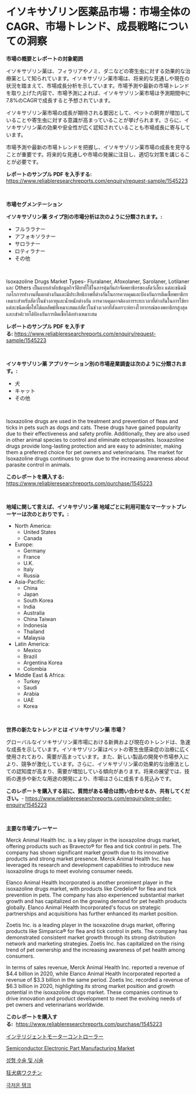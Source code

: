 <p><h1>イソキサゾリン医薬品市場：市場全体のCAGR、市場トレンド、成長戦略についての洞察</h1></p><p><strong>市場の概要とレポートの対象範囲</strong></p>
<p><p>イソキサゾリン薬は、フィラリアやノミ、ダニなどの寄生虫に対する効果的な治療薬として知られています。イソキサゾリン薬市場は、将来的な見通しや現在の状況を踏まえて、市場成長分析を示しています。市場予測や最新の市場トレンドを取り上げた内容で、市場予測によれば、イソキサゾリン薬市場は予測期間中に7.8%のCAGRで成長すると予想されています。</p><p>イソキサゾリン薬市場の成長が期待される要因として、ペットの飼育が増加していることや寄生虫に対する意識が高まっていることが挙げられます。さらに、イソキサゾリン薬の効果や安全性が広く認知されていることも市場成長に寄与しています。</p><p>市場予測や最新の市場トレンドを把握し、イソキサゾリン薬市場の成長を見守ることが重要です。将来的な見通しや市場の発展に注目し、適切な対策を講じることが必要です。</p></p>
<p><strong>レポートのサンプル PDF を入手する:</strong> <a href="https://www.reliableresearchreports.com/enquiry/request-sample/1545223">https://www.reliableresearchreports.com/enquiry/request-sample/1545223</a></p>
<p>&nbsp;</p>
<p><strong>市場セグメンテーション</strong></p>
<p><strong>イソキサゾリン薬 タイプ別の市場分析は次のように分類されます。:</strong></p>
<p><ul><li>フルララナー</li><li>アフォキソラナー</li><li>サロラナー</li><li>ロティラナー</li><li>その他</li></ul></p>
<p>&nbsp;</p>
<p><p>Isoxazoline Drugs Market Types- Fluralaner, Afoxolaner, Sarolaner, Lotilaner และ Others เป็นแบบลำดับข้อมูลกิจวัติยาที่ใช้ในการคุ้มกันกำจัดพยาธิกรของสัตว์เลี้ยง แต่ละชนิดมีกลไกการทำงานที่แตกต่างกันและมีประสิทธิภาพที่ต่างกันในการควบคุมและป้องกันการติดเชื้อพยาธิกร เหมาะสำหรับสัตว์ในช่วงอายุและน้ำหนักต่างกัน การควบคุมอาจต้องการระยะเวลาที่ต่างกันในการใช้ยาแต่ละชนิดเพื่อให้ได้ผลลัพธ์ที่เหมาะสมแก่สัตว์ในช่วงเวลาที่สังเคราะห์ทางไวยากรณ์ของพยาธิกรสูงสุดและเข่าค่่ะวยได้ป้องกันการติดเชื้อได้อย่างเหมาะสม</p></p>
<p><strong>レポートのサンプル PDF を入手する:</strong>&nbsp;<a href="https://www.reliableresearchreports.com/enquiry/request-sample/1545223">https://www.reliableresearchreports.com/enquiry/request-sample/1545223</a></p>
<p>&nbsp;</p>
<p><strong> イソキサゾリン薬 アプリケーション別の市場産業調査は次のように分類されます。:</strong></p>
<p><ul><li>犬</li><li>キャット</li><li>その他</li></ul></p>
<p>&nbsp;</p>
<p><p>Isoxazoline drugs are used in the treatment and prevention of fleas and ticks in pets such as dogs and cats. These drugs have gained popularity due to their effectiveness and safety profile. Additionally, they are also used in other animal species to control and eliminate ectoparasites. Isoxazoline drugs provide long-lasting protection and are easy to administer, making them a preferred choice for pet owners and veterinarians. The market for Isoxazoline drugs continues to grow due to the increasing awareness about parasite control in animals.</p></p>
<p><strong>このレポートを購入する:</strong>&nbsp; <a href="https://www.reliableresearchreports.com/purchase/1545223">https://www.reliableresearchreports.com/purchase/1545223</a></p>
<p>&nbsp;</p>
<p><strong>地域に関して言えば、イソキサゾリン薬 地域ごとに利用可能なマーケットプレーヤーは次のとおりです。:</strong></p>
<p><ul>
    <li>
        North America:
        <ul>
            <li>United States</li>
            <li>Canada</li>
        </ul>
    </li>
    <li>
        Europe:
        <ul>
            <li>Germany</li>
            <li>France</li>
            <li>U.K.</li>
            <li>Italy</li>
            <li>Russia</li>
        </ul>
    </li>
    <li>
        Asia-Pacific:
        <ul>
            <li>China</li>
            <li>Japan</li>
            <li>South Korea</li>
            <li>India</li>
            <li>Australia</li>
            <li>China Taiwan</li>
            <li>Indonesia</li>
            <li>Thailand</li>
            <li>Malaysia</li>
        </ul>
    </li>
    <li>
        Latin America:
        <ul>
            <li>Mexico</li>
            <li>Brazil</li>
            <li>Argentina Korea</li>
            <li>Colombia</li>
        </ul>
    </li>
    <li>
        Middle East & Africa:
        <ul>
            <li>Turkey</li>
            <li>Saudi</li>
            <li>Arabia</li>
            <li>UAE</li>
            <li>Korea</li>
        </ul>
    </li>
    </ul></p>
<p>&nbsp;</p>
<p><strong>世界の新たなトレンドとは イソキサゾリン薬 市場？</strong></p>
<p><p>グローバルなイソキサゾリン薬市場における新興および現在のトレンドは、急速な成長を示しています。イソキサゾリン薬はペットの寄生虫感染症の治療に広く使用されており、需要が高まっています。また、新しい製品の開発や市場参入により、競争が激化しています。さらに、イソキサゾリン薬の効果的な治療法としての認知度が高まり、需要が増加している傾向があります。将来の展望では、技術の進歩や新たな用途の開発により、市場はさらに成長する見込みです。</p></p>
<p><strong>このレポートを購入する前に、質問がある場合は問い合わせるか、共有してください。</strong>- <a href="https://www.reliableresearchreports.com/enquiry/pre-order-enquiry/1545223">https://www.reliableresearchreports.com/enquiry/pre-order-enquiry/1545223</a></p>
<p>&nbsp;</p>
<p><strong>主要な市場プレーヤー</strong></p>
<p><p>Merck Animal Health Inc. is a key player in the isoxazoline drugs market, offering products such as Bravecto® for flea and tick control in pets. The company has shown significant market growth due to its innovative products and strong market presence. Merck Animal Health Inc. has leveraged its research and development capabilities to introduce new isoxazoline drugs to meet evolving consumer needs.</p><p>Elanco Animal Health Incorporated is another prominent player in the isoxazoline drugs market, with products like Credelio® for flea and tick prevention in pets. The company has also experienced substantial market growth and has capitalized on the growing demand for pet health products globally. Elanco Animal Health Incorporated's focus on strategic partnerships and acquisitions has further enhanced its market position.</p><p>Zoetis Inc. is a leading player in the isoxazoline drugs market, offering products like Simparica® for flea and tick control in pets. The company has demonstrated consistent market growth through its strong distribution network and marketing strategies. Zoetis Inc. has capitalized on the rising trend of pet ownership and the increasing awareness of pet health among consumers.</p><p>In terms of sales revenue, Merck Animal Health Inc. reported a revenue of $4.4 billion in 2020, while Elanco Animal Health Incorporated reported a revenue of $3.3 billion in the same period. Zoetis Inc. recorded a revenue of $6.3 billion in 2020, highlighting its strong market position and growth potential in the isoxazoline drugs market. These companies continue to drive innovation and product development to meet the evolving needs of pet owners and veterinarians worldwide.</p></p>
<p><strong>このレポートを購入する:</strong>&nbsp;&nbsp;<a href="https://www.reliableresearchreports.com/purchase/1545223">https://www.reliableresearchreports.com/purchase/1545223</a></p>
<p><p><a href="https://medium.com/@victor.sharp87978/%E3%82%A4%E3%83%B3%E3%83%86%E3%83%AA%E3%82%B8%E3%82%A7%E3%83%B3%E3%83%88%E3%83%A2%E3%83%BC%E3%82%BF%E3%83%BC%E3%82%B3%E3%83%B3%E3%83%88%E3%83%AD%E3%83%BC%E3%83%A9%E3%83%BC%E5%B8%82%E5%A0%B4-%E7%AB%B6%E4%BA%89%E5%88%86%E6%9E%90-%E5%B8%82%E5%A0%B4%E5%8B%95%E5%90%91%E3%81%8A%E3%82%88%E3%81%B32031%E5%B9%B4%E3%81%BE%E3%81%A7%E3%81%AE%E4%BA%88%E6%B8%AC-dbdf99402bc1">インテリジェントモーターコントローラー</a></p><p><a href="https://github.com/Sinjinluong3e0awx2m195k76/Market-Research-Report-List-1/blob/main/semiconductor-electronic-part-manufacturing-market.md">Semiconductor Electronic Part Manufacturing Market</a></p><p><a href="https://github.com/Penelolack456456/Market-Research-Report-List-1/blob/main/561826112941.md">성형 수술 및 시술</a></p><p><a href="https://medium.com/@stevencornish04/%E7%8B%82%E7%8A%AC%E7%97%85%E3%83%AF%E3%82%AF%E3%83%81%E3%83%B3%E5%B8%82%E5%A0%B4-%E5%B8%82%E5%A0%B4cagr-%E5%B8%82%E5%A0%B4%E3%83%88%E3%83%AC%E3%83%B3%E3%83%89-%E3%81%8A%E3%82%88%E3%81%B3%E6%88%90%E9%95%B7%E6%88%A6%E7%95%A5%E3%81%AB%E9%96%A2%E3%81%99%E3%82%8B%E6%B4%9E%E5%AF%9F-8d4d43ae1b4f">狂犬病ワクチン</a></p><p><a href="https://github.com/darrellockm3ytan895656/Market-Research-Report-List-1/blob/main/900776312942.md">극저온 탱크</a></p></p>